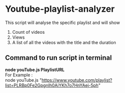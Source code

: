 # Youtube-playlist-analyzer

This script will analyse the specific playlist and will show 
1. Count of videos 
2. Views
3. A list of all the videos with the title and the duration

## Command to run script in terminal
 **node youTube.js PlaylistURL**<br>
For Example : <br>
node youTube.js "https://www.youtube.com/playlist?list=PLRBp0Fe2GpgnIh0AiYKh7o7HnYAej-5ph"


